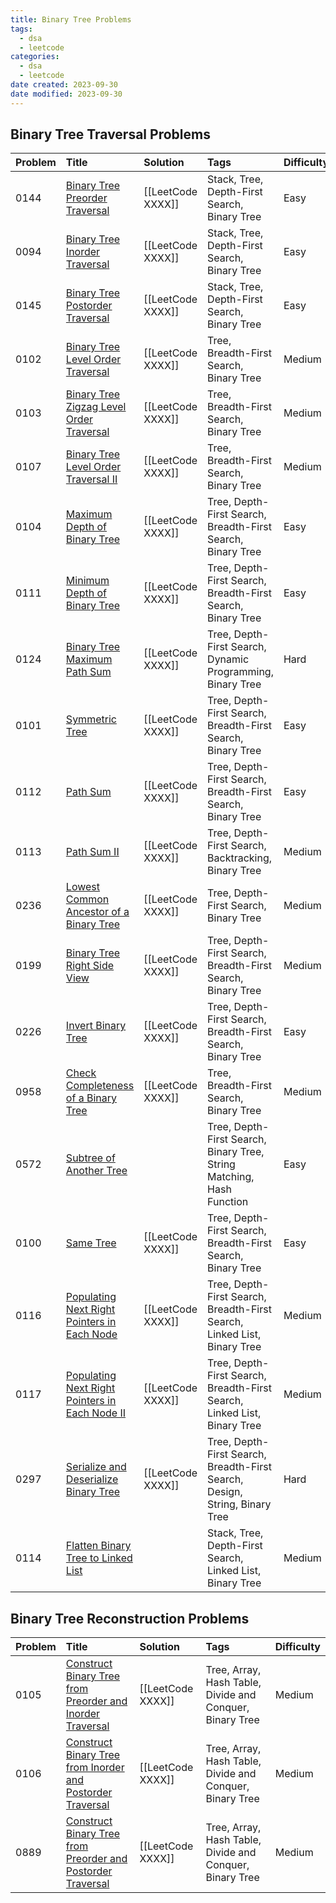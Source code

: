 ```yaml
---
title: Binary Tree Problems
tags:
  - dsa
  - leetcode
categories:
  - dsa
  - leetcode
date created: 2023-09-30
date modified: 2023-09-30
---
```


## Binary Tree Traversal Problems

| Problem | Title | Solution | Tags | Difficulty |
| :------ | :------ | :------ | :------ | :------ |
| 0144 | [Binary Tree Preorder Traversal](https://leetcode.com/problems/binary-tree-preorder-traversal/) | [[LeetCode XXXX]] | Stack, Tree, Depth-First Search, Binary Tree | Easy |
| 0094 | [Binary Tree Inorder Traversal](https://leetcode.com/problems/binary-tree-inorder-traversal/) | [[LeetCode XXXX]] | Stack, Tree, Depth-First Search, Binary Tree | Easy |
| 0145 | [Binary Tree Postorder Traversal](https://leetcode.com/problems/binary-tree-postorder-traversal/) | [[LeetCode XXXX]] | Stack, Tree, Depth-First Search, Binary Tree | Easy |
| 0102 | [Binary Tree Level Order Traversal](https://leetcode.com/problems/binary-tree-level-order-traversal/) | [[LeetCode XXXX]] | Tree, Breadth-First Search, Binary Tree | Medium |
| 0103 | [Binary Tree Zigzag Level Order Traversal](https://leetcode.com/problems/binary-tree-zigzag-level-order-traversal/) | [[LeetCode XXXX]] | Tree, Breadth-First Search, Binary Tree | Medium |
| 0107 | [Binary Tree Level Order Traversal II](https://leetcode.com/problems/binary-tree-level-order-traversal-ii/) | [[LeetCode XXXX]] | Tree, Breadth-First Search, Binary Tree | Medium |
| 0104 | [Maximum Depth of Binary Tree](https://leetcode.com/problems/maximum-depth-of-binary-tree/) | [[LeetCode XXXX]] | Tree, Depth-First Search, Breadth-First Search, Binary Tree | Easy |
| 0111 | [Minimum Depth of Binary Tree](https://leetcode.com/problems/minimum-depth-of-binary-tree/) | [[LeetCode XXXX]] | Tree, Depth-First Search, Breadth-First Search, Binary Tree | Easy |
| 0124 | [Binary Tree Maximum Path Sum](https://leetcode.com/problems/binary-tree-maximum-path-sum/) | [[LeetCode XXXX]] | Tree, Depth-First Search, Dynamic Programming, Binary Tree | Hard |
| 0101 | [Symmetric Tree](https://leetcode.com/problems/symmetric-tree/) | [[LeetCode XXXX]] | Tree, Depth-First Search, Breadth-First Search, Binary Tree | Easy |
| 0112 | [Path Sum](https://leetcode.com/problems/path-sum/) | [[LeetCode XXXX]] | Tree, Depth-First Search, Breadth-First Search, Binary Tree | Easy |
| 0113 | [Path Sum II](https://leetcode.com/problems/path-sum-ii/) | [[LeetCode XXXX]] | Tree, Depth-First Search, Backtracking, Binary Tree | Medium |
| 0236 | [Lowest Common Ancestor of a Binary Tree](https://leetcode.com/problems/lowest-common-ancestor-of-a-binary-tree/) | [[LeetCode XXXX]] | Tree, Depth-First Search, Binary Tree | Medium |
| 0199 | [Binary Tree Right Side View](https://leetcode.com/problems/binary-tree-right-side-view/) | [[LeetCode XXXX]] | Tree, Depth-First Search, Breadth-First Search, Binary Tree | Medium |
| 0226 | [Invert Binary Tree](https://leetcode.com/problems/invert-binary-tree/) | [[LeetCode XXXX]] | Tree, Depth-First Search, Breadth-First Search, Binary Tree | Easy |
| 0958 | [Check Completeness of a Binary Tree](https://leetcode.com/problems/check-completeness-of-a-binary-tree/) | [[LeetCode XXXX]] | Tree, Breadth-First Search, Binary Tree | Medium |
| 0572 | [Subtree of Another Tree](https://leetcode.com/problems/subtree-of-another-tree/) |  | Tree, Depth-First Search, Binary Tree, String Matching, Hash Function | Easy |
| 0100 | [Same Tree](https://leetcode.com/problems/same-tree/) | [[LeetCode XXXX]] | Tree, Depth-First Search, Breadth-First Search, Binary Tree | Easy |
| 0116 | [Populating Next Right Pointers in Each Node](https://leetcode.com/problems/populating-next-right-pointers-in-each-node/) | [[LeetCode XXXX]] | Tree, Depth-First Search, Breadth-First Search, Linked List, Binary Tree | Medium |
| 0117 | [Populating Next Right Pointers in Each Node II](https://leetcode.com/problems/populating-next-right-pointers-in-each-node-ii/) | [[LeetCode XXXX]] | Tree, Depth-First Search, Breadth-First Search, Linked List, Binary Tree | Medium |
| 0297 | [Serialize and Deserialize Binary Tree](https://leetcode.com/problems/serialize-and-deserialize-binary-tree/) | [[LeetCode XXXX]] | Tree, Depth-First Search, Breadth-First Search, Design, String, Binary Tree | Hard |
| 0114 | [Flatten Binary Tree to Linked List](https://leetcode.com/problems/flatten-binary-tree-to-linked-list/) |  | Stack, Tree, Depth-First Search, Linked List, Binary Tree | Medium |

## Binary Tree Reconstruction Problems

| Problem | Title | Solution | Tags | Difficulty |
| :------ | :------ | :------ | :------ | :------ |
| 0105 | [Construct Binary Tree from Preorder and Inorder Traversal](https://leetcode.com/problems/construct-binary-tree-from-preorder-and-inorder-traversal/) | [[LeetCode XXXX]] | Tree, Array, Hash Table, Divide and Conquer, Binary Tree | Medium |
| 0106 | [Construct Binary Tree from Inorder and Postorder Traversal](https://leetcode.com/problems/construct-binary-tree-from-inorder-and-postorder-traversal/) | [[LeetCode XXXX]] | Tree, Array, Hash Table, Divide and Conquer, Binary Tree | Medium |
| 0889 | [Construct Binary Tree from Preorder and Postorder Traversal](https://leetcode.com/problems/construct-binary-tree-from-preorder-and-postorder-traversal/) | [[LeetCode XXXX]] | Tree, Array, Hash Table, Divide and Conquer, Binary Tree | Medium |
